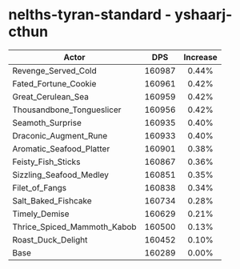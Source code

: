 # nelths-tyran-standard - yshaarj-cthun
| Actor | DPS | Increase |
|---|:---:|:---:|
|Revenge_Served_Cold|160987|0.44%|
|Fated_Fortune_Cookie|160961|0.42%|
|Great_Cerulean_Sea|160959|0.42%|
|Thousandbone_Tongueslicer|160956|0.42%|
|Seamoth_Surprise|160935|0.40%|
|Draconic_Augment_Rune|160933|0.40%|
|Aromatic_Seafood_Platter|160901|0.38%|
|Feisty_Fish_Sticks|160867|0.36%|
|Sizzling_Seafood_Medley|160851|0.35%|
|Filet_of_Fangs|160838|0.34%|
|Salt_Baked_Fishcake|160734|0.28%|
|Timely_Demise|160629|0.21%|
|Thrice_Spiced_Mammoth_Kabob|160500|0.13%|
|Roast_Duck_Delight|160452|0.10%|
|Base|160289|0.00%|
